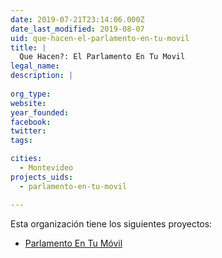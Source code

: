 ```yaml
---
date: 2019-07-21T23:14:06.000Z
date_last_modified: 2019-08-07
uid: que-hacen-el-parlamento-en-tu-movil
title: |
  Que Hacen?: El Parlamento En Tu Movil
legal_name: 
description: |
  
org_type: 
website: 
year_founded: 
facebook: 
twitter: 
tags:

cities: 
  - Montevideo
projects_uids:
  - parlamento-en-tu-movil

---
```


Esta organización tiene los siguientes proyectos:

- [Parlamento En Tu Móvil](/proyectos/parlamento-en-tu-movil)
